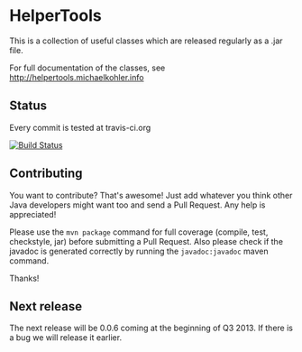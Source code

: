 HelperTools
=======

This is a collection of useful classes which are released regularly as a .jar file.

For full documentation of the classes, see http://helpertools.michaelkohler.info

Status
------

Every commit is tested at travis-ci.org

[![Build Status](https://travis-ci.org/MichaelKohler/HelperTools.png)](https://travis-ci.org/MichaelKohler/HelperTools)

Contributing
-------

You want to contribute? That's awesome! Just add whatever you think other Java developers might want too and send a Pull Request. Any help is appreciated!

Please use the `mvn package` command for full coverage (compile, test, checkstyle, jar) before submitting a Pull Request.
Also please check if the javadoc is generated correctly by running the `javadoc:javadoc` maven command.

Thanks!

Next release
-------

The next release will be 0.0.6 coming at the beginning of Q3 2013. If there is a bug we will release it earlier.

